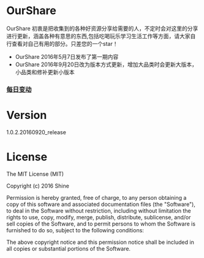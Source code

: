 # OurShare
OurShare 初衷是把收集到的各种好资源分享给需要的人，不定时会对这里的分享进行更新，涵盖各种有意思的东西,包括吃喝玩乐学习生活工作等方面，请大家自行查看对自己有用的部分。只差您的一个star！

* OurShare 2016年5月7日发布了第一期内容
* OurShare 2016年9月20日改为版本方式更新，增加大品类时会更新大版本，小品类和修补更新小版本

### [每日变动](https://github.com/Shineee/OurShare/commits/master)

# Version

1.0.2.20160920_release

# License

The MIT License (MIT)

Copyright (c) 2016 Shine

Permission is hereby granted, free of charge, to any person obtaining a copy
of this software and associated documentation files (the "Software"), to deal
in the Software without restriction, including without limitation the rights
to use, copy, modify, merge, publish, distribute, sublicense, and/or sell
copies of the Software, and to permit persons to whom the Software is
furnished to do so, subject to the following conditions:

The above copyright notice and this permission notice shall be included in all
copies or substantial portions of the Software.